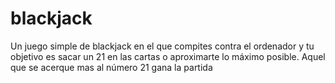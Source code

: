 # blackjack
Un juego simple de blackjack en el que compites contra el ordenador y tu objetivo es sacar un 21 en las cartas o aproximarte lo máximo posible. Aquel que se acerque mas al número 21 gana la partida

